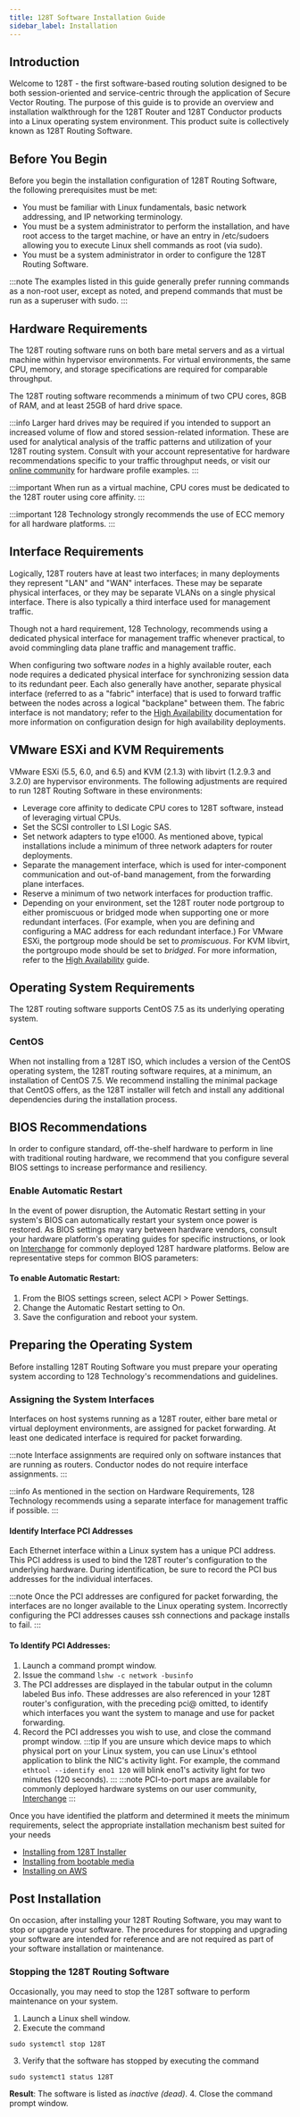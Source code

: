 ```yaml
---
title: 128T Software Installation Guide
sidebar_label: Installation
---
```

## Introduction
Welcome to 128T - the first software-based routing solution designed to be both session-oriented and service-centric through the application of Secure Vector Routing. The purpose of this guide is to provide an overview and installation walkthrough for the 128T Router and 128T Conductor products into a Linux operating system environment. This product suite is collectively known as 128T Routing Software.

## Before You Begin
Before you begin the installation configuration of 128T Routing Software, the following prerequisites must be met:
- You must be familiar with Linux fundamentals, basic network addressing, and IP networking terminology. 
- You must be a system administrator to perform the installation, and have root access to the target machine, or have an entry in /etc/sudoers allowing you to execute Linux shell commands as root (via sudo).
- You must be a system administrator in order to configure the 128T Routing Software.

:::note
The examples listed in this guide generally prefer running commands as a non-root user, except as noted, and prepend commands that must be run as a superuser with sudo.
:::

## Hardware Requirements
The 128T routing software runs on both bare metal servers and as a virtual machine within hypervisor environments. For virtual environments, the same CPU, memory, and storage specifications are required for comparable throughput.

The 128T routing software recommends a minimum of two CPU cores, 8GB of RAM, and at least 25GB of hard drive space.

:::info
Larger hard drives may be required if you intended to support an increased volume of flow and stored session-related information. These are used for analytical analysis of the traffic patterns and utilization of your 128T routing system. Consult with your account representative for hardware recommendations specific to your traffic throughput needs, or visit our [online community](https://community.128technology.com/) for hardware profile examples.
:::

:::important
When run as a virtual machine, CPU cores must be dedicated to the 128T router using core affinity.
:::

:::important
128 Technology strongly recommends the use of ECC memory for all hardware platforms.
:::

## Interface Requirements
Logically, 128T routers have at least two interfaces; in many deployments they represent "LAN" and "WAN" interfaces. These may be separate physical interfaces, or they may be separate VLANs on a single physical interface. There is also typically a third interface used for management traffic.

Though not a hard requirement, 128 Technology, recommends using a dedicated physical interface for management traffic whenever practical, to avoid commingling data plane traffic and management traffic.

When configuring two software _nodes_ in a highly available router, each node requires a dedicated physical interface for synchronizing session data to its redundant peer. Each also generally have another, separate physical interface (referred to as a "fabric" interface) that is used to forward traffic between the nodes across a logical "backplane" between them. The fabric interface is not mandatory; refer to the [High Availability](config_ha) documentation for more information on configuration design for high availability deployments.

## VMware ESXi and KVM Requirements
VMware ESXi (5.5, 6.0, and 6.5) and KVM (2.1.3) with libvirt (1.2.9.3 and 3.2.0) are hypervisor environments. The following adjustments are required to run 128T Routing Software in these environments: 
- Leverage core affinity to dedicate CPU cores to 128T software, instead of leveraging virtual CPUs.
- Set the SCSI controller to LSI Logic SAS.
- Set network adapters to type e1000. As mentioned above, typical installations include a minimum of three network adapters for router deployments.
- Separate the management interface, which is used for inter-component communication and out-of-band management, from the forwarding plane interfaces. 
- Reserve a minimum of two network interfaces for production traffic.
- Depending on your environment, set the 128T router node portgroup to either promiscuous or bridged mode when supporting one or more redundant interfaces. (For example, when you are defining and configuring a MAC address for each redundant interface.) For VMware ESXi, the portgroup mode should be set to _promiscuous_. For KVM libvirt, the portgroupo mode should be set to _bridged_. For more information, refer to the [High Availability](config_ha) guide.

## Operating System Requirements
The 128T routing software supports CentOS 7.5 as its underlying operating system. 

### CentOS
When not installing from a 128T ISO, which includes a version of the CentOS operating system, the 128T routing software requires, at a minimum, an installation of CentOS 7.5. We recommend installing the minimal package that CentOS offers, as the 128T installer will fetch and install any additional dependencies during the installation process.

## BIOS Recommendations
In order to configure standard, off-the-shelf hardware to perform in line with traditional routing hardware, we recommend that you configure several BIOS settings to increase performance and resiliency.

### Enable Automatic Restart
In the event of power disruption, the Automatic Restart setting in your system's BIOS can automatically restart your system once power is restored. As BIOS settings may vary between hardware vendors, consult your hardware platform's operating guides for specific instructions, or look on [Interchange](https://community.128technology.com/) for commonly deployed 128T hardware platforms. Below are representative steps for common BIOS parameters:

#### To enable Automatic Restart:
1. From the BIOS settings screen, select ACPI \> Power Settings.
2. Change the Automatic Restart setting to On.
3. Save the configuration and reboot your system. 

## Preparing the Operating System
Before installing 128T Routing Software you must prepare your operating system according to 128 Technology's recommendations and guidelines.

### Assigning the System Interfaces
Interfaces on host systems running as a 128T router, either bare metal or virtual deployment environments, are assigned for packet forwarding. At least one dedicated interface is required for packet forwarding.

:::note
Interface assignments are required only on software instances that are running as routers. Conductor nodes do not require interface assignments.
:::

:::info
As mentioned in the section on Hardware Requirements, 128 Technology recommends using a separate interface for management traffic if possible.
:::

#### Identify Interface PCI Addresses
Each Ethernet interface within a Linux system has a unique PCI address. This PCI address is used to bind the 128T router's configuration to the underlying hardware. During identification, be sure to record the PCI bus addresses for the individual interfaces.

:::note
Once the PCI addresses are configured for packet forwarding, the interfaces are no longer available to the Linux operating system. Incorrectly configuring the PCI addresses causes ssh connections and package installs to fail.
:::

#### To Identify PCI Addresses:
1. Launch a command prompt window.
2. Issue the command `lshw -c network -businfo`
3. The PCI addresses are displayed in the tabular output in the column labeled Bus info. These addresses are also referenced in your 128T router's configuration, with the preceding pci@ omitted, to identify which interfaces you want the system to manage and use for packet forwarding.
4. Record the PCI addresses you wish to use, and close the command prompt window.
:::tip
If you are unsure which device maps to which physical port on your Linux system, you can use Linux's ethtool application to blink the NIC's activity light. For example, the command `ethtool --identify eno1 120` will blink eno1's activity light for two minutes (120 seconds).
:::
:::note
PCI-to-port maps are available for commonly deployed hardware systems on our user community, [Interchange](https://community.128technology.com/)
:::

Once you have identified the platform and determined it meets the minimum requirements, select the appropriate installation mechanism best suited for your needs

- [Installing from 128T Installer](intro_installation_installer)
- [Installing from bootable media](intro_installation_bootable_media)
- [Installing on AWS](intro_installation_aws)

## Post Installation

On occasion, after installing your 128T Routing Software, you may want to stop or upgrade your software. The procedures for stopping and upgrading your software are intended for reference and are not required as part of your software installation or maintenance.

### Stopping the 128T Routing Software
Occasionally, you may need to stop the 128T software to perform maintenance on your system.

1. Launch a Linux shell window.
2. Execute the command
  ```
sudo systemctl stop 128T
  ```
3. Verify that the software has stopped by executing the command
  ```
sudo systemct1 status 128T
  ```
**Result**: The software is listed as _inactive (dead)_.
4. Close the command prompt window.
